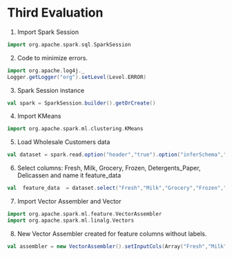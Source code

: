 # Third Evaluation
1. Import Spark Session
```scala
import org.apache.spark.sql.SparkSession
```
2. Code to minimize errors.
```scala
import org.apache.log4j._
Logger.getLogger("org").setLevel(Level.ERROR)
```
3. Spark Session instance
```scala
val spark = SparkSession.builder().getOrCreate()
```
4. Import KMeans
```scala
import org.apache.spark.ml.clustering.KMeans
```
5. Load Wholesale Customers data
```scala
val dataset = spark.read.option("header","true").option("inferSchema","true").csv("Wholesale customers data.csv")
```
6. Select columns: Fresh, Milk, Grocery, Frozen, Detergents_Paper, Delicassen and name it feature_data
```scala
val  feature_data  = dataset.select("Fresh","Milk","Grocery","Frozen","Detergents_Paper","Delicassen")
```
7. Import Vector Assembler and Vector
```scala
import org.apache.spark.ml.feature.VectorAssembler
import org.apache.spark.ml.linalg.Vectors
```
8. New Vector Assembler created for feature columns without labels.
```scala
val assembler = new VectorAssembler().setInputCols(Array("Fresh","Milk","Grocery","Frozen","Detergents_Paper","Delicassen")).setOutputCol("features")
```